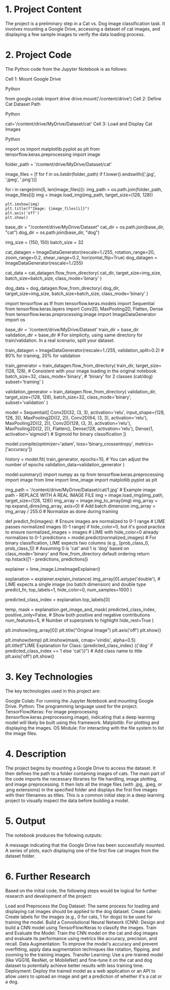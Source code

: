 # 1. Project Content
The project is a preliminary step in a Cat vs. Dog image classification task. It involves mounting a Google Drive, accessing a dataset of cat images, and displaying a few sample images to verify the data loading process.

# 2. Project Code
The Python code from the Jupyter Notebook is as follows:

Cell 1: Mount Google Drive

Python

from google.colab import drive
drive.mount('/content/drive')
Cell 2: Define Cat Dataset Path

Python

cat='/content/drive/MyDrive/Dataset/cat'
Cell 3: Load and Display Cat Images

Python

import os
import matplotlib.pyplot as plt
from tensorflow.keras.preprocessing import image


folder_path = '/content/drive/MyDrive/Dataset/cat'


image_files = [f for f in os.listdir(folder_path) if f.lower().endswith(('.jpg', '.jpeg', '.png'))]


for i in range(min(5, len(image_files))):
    img_path = os.path.join(folder_path, image_files[i])
    img = image.load_img(img_path, target_size=(128, 128))

    plt.imshow(img)
    plt.title(f"Image: {image_files[i]}")
    plt.axis('off')
    plt.show()

base_dir = "/content/drive/MyDrive/Dataset"
cat_dir = os.path.join(base_dir, "cat")
dog_dir = os.path.join(base_dir, "dog")

img_size = (150, 150)
batch_size = 32


cat_datagen = ImageDataGenerator(rescale=1./255, rotation_range=20, zoom_range=0.2, shear_range=0.2, horizontal_flip=True)
dog_datagen = ImageDataGenerator(rescale=1./255)

cat_data = cat_datagen.flow_from_directory(
    cat_dir,
    target_size=img_size,
    batch_size=batch_size,
    class_mode='binary'
)

dog_data = dog_datagen.flow_from_directory(
    dog_dir,
    target_size=img_size,
    batch_size=batch_size,
    class_mode='binary'
)

import tensorflow as tf
from tensorflow.keras.models import Sequential
from tensorflow.keras.layers import Conv2D, MaxPooling2D, Flatten, Dense
from tensorflow.keras.preprocessing.image import ImageDataGenerator
import os


base_dir = '/content/drive/MyDrive/Dataset'
train_dir = base_dir
validation_dir = base_dir # For simplicity, using same directory for train/validation. In a real scenario, split your dataset.


train_datagen = ImageDataGenerator(rescale=1./255, validation_split=0.2) # 80% for training, 20% for validation

train_generator = train_datagen.flow_from_directory(
    train_dir,
    target_size=(128, 128), # Consistent with your image loading in the original notebook
    batch_size=32,
    class_mode='binary', # 'binary' for 2 classes (cat/dog)
    subset='training'
)

validation_generator = train_datagen.flow_from_directory(
    validation_dir,
    target_size=(128, 128),
    batch_size=32,
    class_mode='binary',
    subset='validation'
)


model = Sequential([
    Conv2D(32, (3, 3), activation='relu', input_shape=(128, 128, 3)),
    MaxPooling2D((2, 2)),
    Conv2D(64, (3, 3), activation='relu'),
    MaxPooling2D((2, 2)),
    Conv2D(128, (3, 3), activation='relu'),
    MaxPooling2D((2, 2)),
    Flatten(),
    Dense(128, activation='relu'),
    Dense(1, activation='sigmoid') # Sigmoid for binary classification
])


model.compile(optimizer='adam',
              loss='binary_crossentropy',
              metrics=['accuracy'])


history = model.fit(
    train_generator,
    epochs=10, # You can adjust the number of epochs
    validation_data=validation_generator
)

model.summary()
import numpy as np
from tensorflow.keras.preprocessing import image
from lime import lime_image
import matplotlib.pyplot as plt


img_path = '/content/drive/MyDrive/Dataset/cat/1.jpg' # Example image path - REPLACE WITH A REAL IMAGE FILE
img = image.load_img(img_path, target_size=(128, 128))
img_array = image.img_to_array(img)
img_array = np.expand_dims(img_array, axis=0) # Add batch dimension
img_array = img_array / 255.0 # Normalize as done during training


def predict_fn(images):
    # Ensure images are normalized to 0-1 range
    # LIME passes normalized images (0-1 range) if hide_color=0, but it's good practice to ensure
    normalized_images = images # LIME with hide_color=0 already normalizes to 0-1
    predictions = model.predict(normalized_images)
    # For binary classification, LIME expects two columns (e.g., [prob_class_0, prob_class_1])
    # Assuming 0 is 'cat' and 1 is 'dog' based on class_mode='binary' and flow_from_directory default ordering
    return np.hstack([1 - predictions, predictions])


explainer = lime_image.LimeImageExplainer()


explanation = explainer.explain_instance(
    img_array[0].astype('double'), # LIME expects a single image (no batch dimension) and double type
    predict_fn,
    top_labels=1,
    hide_color=0,
    num_samples=1000
)


predicted_class_index = explanation.top_labels[0]

temp, mask = explanation.get_image_and_mask(
    predicted_class_index,
    positive_only=False, # Show both positive and negative contributions
    num_features=5, # Number of superpixels to highlight
    hide_rest=True
)


plt.imshow(img_array[0])
plt.title("Original Image")
plt.axis('off')
plt.show()


plt.imshow(temp)
plt.imshow(mask, cmap='viridis', alpha=0.5)
plt.title(f"LIME Explanation for Class: {predicted_class_index} ({'dog' if predicted_class_index == 1 else 'cat'})") # Add class name to title
plt.axis('off')
plt.show()




# 3. Key Technologies

The key technologies used in this project are:

Google Colab: For running the Jupyter Notebook and mounting Google Drive.
Python: The programming language used for the project.
TensorFlow/Keras: For image preprocessing (tensorflow.keras.preprocessing.image), indicating that a deep learning model will likely be built using this framework.
Matplotlib: For plotting and displaying the images.
OS Module: For interacting with the file system to list the image files.
# 4. Description
The project begins by mounting a Google Drive to access the dataset. It then defines the path to a folder containing images of cats. The main part of the code imports the necessary libraries for file handling, image plotting, and image preprocessing. It then lists all the image files (with .jpg, .jpeg, or .png extensions) in the specified folder and displays the first five images with their filenames as titles. This is a common initial step in a deep learning project to visually inspect the data before building a model.

# 5. Output
The notebook produces the following outputs:

A message indicating that the Google Drive has been successfully mounted.
A series of plots, each displaying one of the first five cat images from the dataset folder.


# 6. Further Research
Based on the initial code, the following steps would be logical for further research and development of the project:

Load and Preprocess the Dog Dataset: The same process for loading and displaying cat images should be applied to the dog dataset.
Create Labels: Create labels for the images (e.g., 0 for cats, 1 for dogs) to be used for training the model.
Build a Convolutional Neural Network (CNN): Design and build a CNN model using TensorFlow/Keras to classify the images.
Train and Evaluate the Model: Train the CNN model on the cat and dog images and evaluate its performance using metrics like accuracy, precision, and recall.
Data Augmentation: To improve the model's accuracy and prevent overfitting, apply data augmentation techniques like rotation, flipping, and zooming to the training images.
Transfer Learning: Use a pre-trained model (like VGG16, ResNet, or MobileNet) and fine-tune it on the cat and dog dataset to potentially achieve better results with less training time.
Deployment: Deploy the trained model as a web application or an API to allow users to upload an image and get a prediction of whether it's a cat or a dog.
